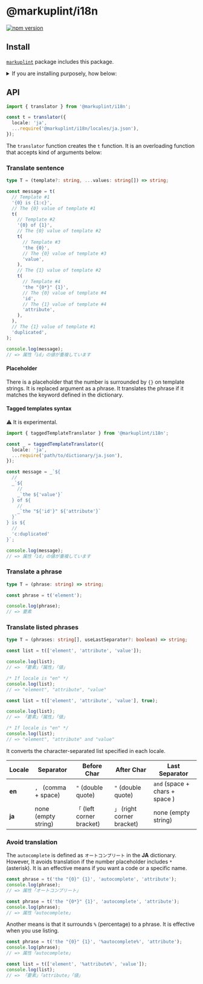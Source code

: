 # @markuplint/i18n

[![npm version](https://badge.fury.io/js/%40markuplint%2Fi18n.svg)](https://www.npmjs.com/package/@markuplint/i18n)

## Install

[`markuplint`](https://www.npmjs.com/package/markuplint) package includes this package.

<details>
<summary>If you are installing purposely, how below:</summary>

```shell
$ npm install @markuplint/i18n
```

</details>

## API

```ts
import { translator } from '@markuplint/i18n';

const t = translator({
  locale: 'ja',
  ...require('@markuplint/i18n/locales/ja.json'),
});
```

The `translator` function creates the `t` function.
It is an overloading function that accepts kind of arguments below:

### Translate sentence

```ts
type T = (template?: string, ...values: string[]) => string;
```

```ts
const message = t(
  // Template #1
  '{0} is {1:c}',
  // The {0} value of template #1
  t(
    // Template #2
    '{0} of {1}',
    // The {0} value of template #2
    t(
      // Template #3
      'the {0}',
      // The {0} value of template #3
      'value',
    ),
    // The {1} value of template #2
    t(
      // Template #4
      'the "{0*}" {1}',
      // The {0} value of template #4
      'id',
      // The {1} value of template #4
      'attribute',
    ),
  ),
  // The {1} value of template #1
  'duplicated',
);

console.log(message);
// => 属性「id」の値が重複しています
```

#### Placeholder

There is a placeholder that the number is surrounded by `{}` on template strings. It is replaced argument as a phrase. It translates the phrase if it matches the keyword defined in the dictionary.

#### Tagged templates syntax

:warning: It is experimental.

```ts
import { taggedTemplateTranslator } from '@markuplint/i18n';

const _ = taggedTemplateTranslator({
  locale: 'ja',
  ...require('path/to/dictionary/ja.json'),
});

const message = _`${
  //
  _`${
    //
    _`the ${'value'}`
  } of ${
    //
    _`the "${'id'}" ${'attribute'}`
  }`
} is ${
  //
  'c:duplicated'
}`;

console.log(message);
// => 属性「id」の値が重複しています
```

### Translate a phrase

```ts
type T = (phrase: string) => string;
```

```ts
const phrase = t('element');

console.log(phrase);
// => 要素
```

### Translate listed phrases

```ts
type T = (phrases: string[], useLastSeparator?: boolean) => string;
```

```ts
const list = t(['element', 'attribute', 'value']);

console.log(list);
// => 「要素」「属性」「値」

/* If locale is "en" */
console.log(list);
// => "element", "attribute", "value"
```

```ts
const list = t(['element', 'attribute', 'value'], true);

console.log(list);
// => 「要素」「属性」「値」

/* If locale is "en" */
console.log(list);
// => "element", "attribute" and "value"
```

It converts the character-separated list specified in each locale.

| Locale | Separator            | Before Char                | After Char                  | Last Separator                 |
| ------ | -------------------- | -------------------------- | --------------------------- | ------------------------------ |
| **en** | `, ` (comma + space) | `"` (double quote)         | `"` (double quote)          | `and` (space + chars + space ) |
| **ja** | none (empty string)  | `「` (left corner bracket) | `」` (right corner bracket) | none (empty string)            |

### Avoid translation

The `autocomplete` is defined as `オートコンプリート` in the **JA** dictionary.
However, It avoids translation if the number placeholder includes `*` (asterisk).
It is an effective means if you want a code or a specific name.

```ts
const phrase = t('the "{0}" {1}', 'autocomplete', 'attribute');
console.log(phrase);
// => 属性「オートコンプリート」

const phrase = t('the "{0*}" {1}', 'autocomplete', 'attribute');
console.log(phrase);
// => 属性「autocomplete」
```

Another means is that it surrounds `%` (percentage) to a phrase. It is effective when you use listing.

```ts
const phrase = t('the "{0}" {1}', '%autocomplete%', 'attribute');
console.log(phrase);
// => 属性「autocomplete」

const list = t(['element', '%attribute%', 'value']);
console.log(list);
// => 「要素」「attribute」「値」
```
